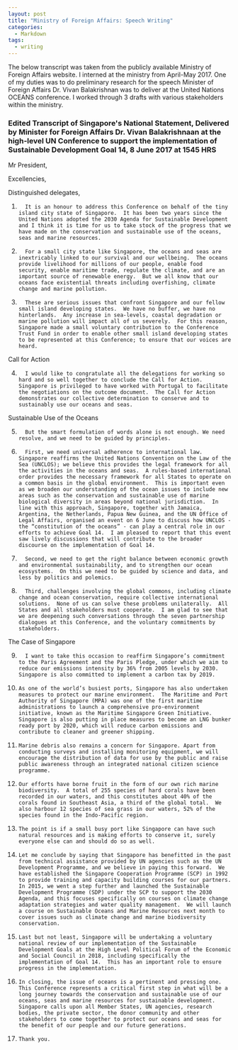 ```yaml
---
layout: post
title: "Ministry of Foreign Affairs: Speech Writing"
categories:
  - Markdown
tags:
  - writing
---
```


  The below transcript was taken from the publicly available Ministry of Foreign Affairs website. I interned at the ministry from April-May 2017. One of my duties was to do preliminary research for the speech Minister of Foreign Affairs Dr. Vivan Balakrishnan was to deliver at the United Nations OCEANS conference. I worked through 3 drafts with various stakeholders within the ministry. 


### Edited Transcript of Singapore's National Statement, Delivered by Minister for Foreign Affairs Dr. Vivan Balakrishnaan at the high-level UN Conference to support the implementation of Sustainable Development Goal 14, 8 June 2017 at 1545 HRS 



Mr President,

Excellencies,

Distinguished delegates,
 

1.       It is an honour to address this Conference on behalf of the tiny island city state of Singapore.  It has been two years since the United Nations adopted the 2030 Agenda for Sustainable Development and I think it is time for us to take stock of the progress that we have made on the conservation and sustainable use of the oceans, seas and marine resources.

2.       For a small city state like Singapore, the oceans and seas are inextricably linked to our survival and our wellbeing.  The oceans provide livelihood for millions of our people, enable food security, enable maritime trade, regulate the climate, and are an important source of renewable energy.  But we all know that our oceans face existential threats including overfishing, climate change and marine pollution.

3.       These are serious issues that confront Singapore and our fellow small island developing states.  We have no buffer, we have no hinterlands.  Any increase in sea-levels, coastal degradation or marine pollution will impact all of us severely.  For this reason, Singapore made a small voluntary contribution to the Conference Trust Fund in order to enable other small island developing states to be represented at this Conference; to ensure that our voices are heard.

Call for Action

4.       I would like to congratulate all the delegations for working so hard and so well together to conclude the Call for Action.  Singapore is privileged to have worked with Portugal to facilitate the negotiations on the outcome document.  The Call for Action demonstrates our collective determination to conserve and to sustainably use our oceans and seas.

Sustainable Use of the Oceans

5.       But the smart formulation of words alone is not enough. We need resolve, and we need to be guided by principles.

6.       First, we need universal adherence to international law.  Singapore reaffirms the United Nations Convention on the Law of the Sea (UNCLOS); we believe this provides the legal framework for all the activities in the oceans and seas.  A rules-based international order provides the necessary framework for all States to operate on a common basis in the global environment.  This is important even as we broaden our understanding of the ocean issues to include new areas such as the conservation and sustainable use of marine biological diversity in areas beyond national jurisdiction.  In line with this approach, Singapore, together with Jamaica, Argentina, the Netherlands, Papua New Guinea, and the UN Office of Legal Affairs, organised an event on 6 June to discuss how UNCLOS - the “constitution of the oceans” - can play a central role in our efforts to achieve Goal 14.  I am pleased to report that this event saw lively discussions that will contribute to the broader discourse on the implementation of Goal 14.

7.       Second, we need to get the right balance between economic growth and environmental sustainability, and to strengthen our ocean ecosystems.  On this we need to be guided by science and data, and less by politics and polemics.

8.       Third, challenges involving the global commons, including climate change and ocean conservation, require collective international solutions.  None of us can solve these problems unilaterally.  All States and all stakeholders must cooperate.  I am glad to see that we are deepening such conversations through the seven partnership dialogues at this Conference, and the voluntary commitments by stakeholders.

The Case of Singapore

9.       I want to take this occasion to reaffirm Singapore’s commitment to the Paris Agreement and the Paris Pledge, under which we aim to reduce our emissions intensity by 36% from 2005 levels by 2030.  Singapore is also committed to implement a carbon tax by 2019.  

10.     As one of the world’s busiest ports, Singapore has also undertaken measures to protect our marine environment.  The Maritime and Port Authority of Singapore (MPA) was one of the first maritime administrations to launch a comprehensive pro-environment initiative, known as the Maritime Singapore Green Initiative.  Singapore is also putting in place measures to become an LNG bunker ready port by 2020, which will reduce carbon emissions and contribute to cleaner and greener shipping. 

11.     Marine debris also remains a concern for Singapore. Apart from conducting surveys and installing monitoring equipment, we will encourage the distribution of data for use by the public and raise public awareness through an integrated national citizen science programme.

12.     Our efforts have borne fruit in the form of our own rich marine biodiversity.  A total of 255 species of hard corals have been recorded in our waters, and this constitutes about 40% of the corals found in Southeast Asia, a third of the global total.  We also harbour 12 species of sea grass in our waters, 52% of the species found in the Indo-Pacific region.

13.     The point is if a small busy port like Singapore can have such natural resources and is making efforts to conserve it, surely everyone else can and should do so as well.

14.     Let me conclude by saying that Singapore has benefitted in the past from technical assistance provided by UN agencies such as the UN Development Programme, and we believe in paying this forward.  We have established the Singapore Cooperation Programme (SCP) in 1992 to provide training and capacity building courses for our partners.  In 2015, we went a step further and launched the Sustainable Development Programme (SDP) under the SCP to support the 2030 Agenda, and this focuses specifically on courses on climate change adaptation strategies and water quality management.  We will launch a course on Sustainable Oceans and Marine Resources next month to cover issues such as climate change and marine biodiversity conservation.

15.     Last but not least, Singapore will be undertaking a voluntary national review of our implementation of the Sustainable Development Goals at the High Level Political Forum of the Economic and Social Council in 2018, including specifically the implementation of Goal 14.  This has an important role to ensure progress in the implementation. 

16.     In closing, the issue of oceans is a pertinent and pressing one.  This Conference represents a critical first step in what will be a long journey towards the conservation and sustainable use of our oceans, seas and marine resources for sustainable development.  Singapore calls upon all Member States, UN agencies, research bodies, the private sector, the donor community and other stakeholders to come together to protect our oceans and seas for the benefit of our people and our future generations.   

17.     Thank you.

